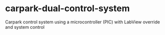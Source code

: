 # carpark-dual-control-system
Carpark control system using a microcontroller (PIC) with LabView override and system control
